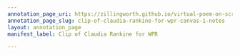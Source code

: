 ```yaml
---
annotation_page_uri: https://zillingworth.github.io/virtual-poem-on-screen/annotations/clip-of-claudia-rankine-for-wpr-canvas-1-notes.json
annotation_page_slug: clip-of-claudia-rankine-for-wpr-canvas-1-notes
layout: annotation_page
manifest_label: Clip of Claudia Rankine for WPR

---
```

